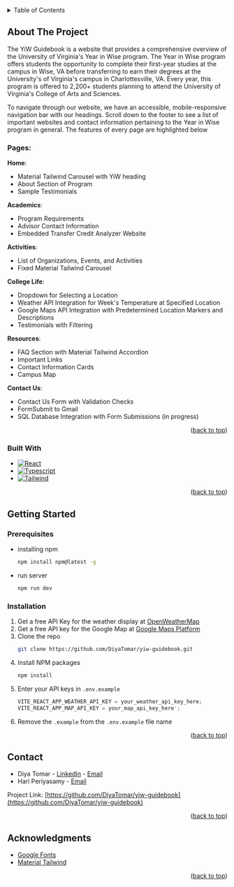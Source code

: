 <a name="readme-top"></a>

<!-- TABLE OF CONTENTS -->
<details>
  <summary>Table of Contents</summary>
  <ol>
    <li>
      <!--<a href="#about-the-project">About The Project</a>-->
      <ul>
        <li><a href="#built-with">Built With</a></li>
      </ul>
    </li>
    <li>
      <a href="#getting-started">Getting Started</a>
      <ul>
        <li><a href="#prerequisites">Prerequisites</a></li>
        <li><a href="#installation">Installation</a></li>
      </ul>
    </li>
    <li><a href="#contact">Contact</a></li>
    <li><a href="#acknowledgments">Acknowledgments</a></li>
  </ol>
</details>



<!-- ABOUT THE PROJECT -->
## About The Project

<!--[![Product Name Screen Shot][product-screenshot]](https://example.com)-->

The YiW Guidebook is a website that provides a comprehensive overview of the University of Virginia's Year in Wise program. The Year in Wise program offers students the opportunity to complete their first-year studies at the campus in Wise, VA before transferring to earn their degrees at the University's of Virginia's campus in Charlottesville, VA. Every year, this program is offered to 2,200+ students planning to attend the University of Virginia's College of Arts and Sciences.

To navigate through our website, we have an accessible, mobile-responsive navigation bar with our headings. Scroll down to the footer to see a list of important websites and contact information pertaining to the Year in Wise program in general. The features of every page are highlighted below

### Pages:

**Home**:
  - Material Tailwind Carousel with YiW heading
  - About Section of Program
  - Sample Testimonials

**Academics**:
  - Program Requirements
  - Advisor Contact Information
  - Embedded Transfer Credit Analyzer Website

**Activities**:
  - List of Organizations, Events, and Activities
  - Fixed Material Tailwind Carousel

**College Life**:
  - Dropdown for Selecting a Location
  - Weather API Integration for Week's Temperature at Specified Location
  - Google Maps API Integration with Predetermined Location Markers and Descriptions
  - Testimonials with Filtering

**Resources**:
  - FAQ Section with Material Tailwind Accordion
  - Important Links
  - Contact Information Cards
  - Campus Map

**Contact Us**:
  - Contact Us Form with Validation Checks
  - FormSubmit to Gmail
  - SQL Database Integration with Form Submissions (in progress)


<p align="right">(<a href="#readme-top">back to top</a>)</p>


### Built With

* [![React][React.js]][React-url]
* [![Typescript][Typescript]][Typescript-url]
* [![Tailwind][Tailwind]][Tailwind-url]

<p align="right">(<a href="#readme-top">back to top</a>)</p>



<!-- GETTING STARTED -->
## Getting Started

### Prerequisites

* installing npm
  ```sh
  npm install npm@latest -g
  ```
* run server
  ```sh
  npm run dev
  ```

### Installation

1. Get a free API Key for the weather display at [OpenWeatherMap](https://openweathermap.org/)
2. Get a free API key for the Google Map at [Google Maps Platform](https://developers.google.com/maps)
3. Clone the repo
   ```sh
   git clone https://github.com/DiyaTomar/yiw-guidebook.git
   ```
4. Install NPM packages
   ```sh
   npm install
   ```
5. Enter your API keys in `.env.example`
   ```js
   VITE_REACT_APP_WEATHER_API_KEY = your_weather_api_key_here;
   VITE_REACT_APP_MAP_API_KEY = your_map_api_key_here';
   ```
6. Remove the `.example` from the `.env.example` file name


<p align="right">(<a href="#readme-top">back to top</a>)</p>


<!-- CONTACT -->
## Contact

* Diya Tomar - [LinkedIn](https://www.linkedin.com/in/diyatomar/) - [Email](mailto:diyastomar@gmail.com)
* Hari Periyasamy - [Email](mailto:hariperi2009@gmail.com)

Project Link: [https://github.com/DiyaTomar/yiw-guidebook](https://github.com/DiyaTomar/yiw-guidebook)

<p align="right">(<a href="#readme-top">back to top</a>)</p>



<!-- ACKNOWLEDGMENTS -->
## Acknowledgments

* [Google Fonts](https://fonts.google.com/)
* [Material Tailwind](https://www.material-tailwind.com/)

<p align="right">(<a href="#readme-top">back to top</a>)</p>



<!-- MARKDOWN LINKS & IMAGES -->
<!-- https://www.markdownguide.org/basic-syntax/#reference-style-links -->
[product-screenshot]: images/screenshot.png
[React.js]: https://img.shields.io/badge/React-20232A?style=for-the-badge&logo=react&logoColor=61DAFB
[React-url]: https://reactjs.org/
[Typescript]: https://shields.io/badge/TypeScript-3178C6?style=for-the-badge&logo=TypeScript&logoColor=FFF
[Typescript-url]: https://www.typescriptlang.org/
[Tailwind]: https://img.shields.io/badge/Tailwind_CSS-38B2AC?style=for-the-badge&logo=tailwind-css&logoColor=white
[Tailwind-url]: https://tailwindcss.com/

